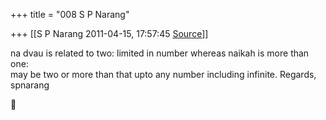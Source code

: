 +++
title = "008 S P Narang"

+++
[[S P Narang	2011-04-15, 17:57:45 [Source](https://groups.google.com/g/bvparishat/c/5Tues0YBxF8)]]



na dvau is related to two: limited in number whereas naikah is more than one:  
may be two or more than that upto any number including infinite. Regards,  
spnarang




